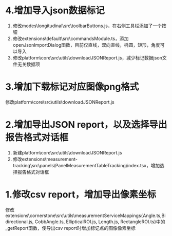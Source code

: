 # 4.增加导入json数据标记
1. 修改modes\longitudinal\src\toolbarButtons.js，在右侧工具栏添加了一个按钮
2. 修改extensions\default\src\commandsModule.ts，添加openJsonImportDialog函数，目前仅直线，双向直线，椭圆，矩形，角度可以导入
3. 修改platform\core\src\utils\downloadJSONReport.js，减少标记数据json文件无关数据项


# 3.增加下载标记对应图像png格式
修改platform\core\src\utils\downloadJSONReport.js

# 2.增加导出JSON report，以及选择导出报告格式对话框
1. 新建platform\core\src\utils\downloadJSONReport.js
2. 修改extensions\measurement-tracking\src\panels\PanelMeasurementTableTracking\index.tsx，增加选择报告格式对话框

# 1.修改csv report，增加导出像素坐标
修改extensions\cornerstone\src\utils\measurementServiceMappings\{Angle.ts,Bidirectional.js, CobbAngle.ts, EllipticalROI.js, Length.js, RectangleROI.ts}中的 _getReport函数，使导出csv report时增加标记点的图像像素坐标
